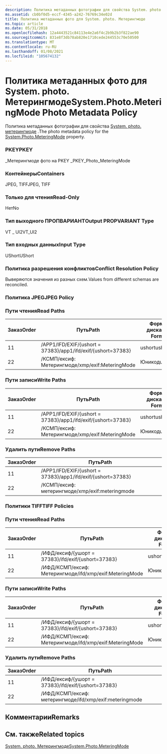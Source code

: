 ```yaml
---
description: Политика метаданных фотографии для свойства System. photo. Метерингмоде.
ms.assetid: cb0bf0d5-eccf-4345-a242-76769c34e02d
title: Политика метаданных фото для System. photo. Метерингмоде
ms.topic: article
ms.date: 05/31/2018
ms.openlocfilehash: 12a4443521c84113e4e2a6f4c2b9b2b3f822ae90
ms.sourcegitcommit: 831e8f3db78ab820e1710cede244553c70e50500
ms.translationtype: MT
ms.contentlocale: ru-RU
ms.lasthandoff: 01/08/2021
ms.locfileid: "105674132"
---
```

# <a name="systemphotometeringmode-photo-metadata-policy"></a><span data-ttu-id="d9e2a-103">Политика метаданных фото для System. photo. Метерингмоде</span><span class="sxs-lookup"><span data-stu-id="d9e2a-103">System.Photo.MeteringMode Photo Metadata Policy</span></span>

<span data-ttu-id="d9e2a-104">Политика метаданных фотографии для свойства [System. photo. метерингмоде](../properties/props-system-photo-meteringmode.md) .</span><span class="sxs-lookup"><span data-stu-id="d9e2a-104">The photo metadata policy for the [System.Photo.MeteringMode](../properties/props-system-photo-meteringmode.md) property.</span></span>

### <a name="pkey"></a><span data-ttu-id="d9e2a-105">PKEY</span><span class="sxs-lookup"><span data-stu-id="d9e2a-105">PKEY</span></span>

<span data-ttu-id="d9e2a-106">\_Метерингмоде фото на PKEY \_</span><span class="sxs-lookup"><span data-stu-id="d9e2a-106">PKEY\_Photo\_MeteringMode</span></span>

### <a name="containers"></a><span data-ttu-id="d9e2a-107">Контейнеры</span><span class="sxs-lookup"><span data-stu-id="d9e2a-107">Containers</span></span>

<span data-ttu-id="d9e2a-108">JPEG, TIFF</span><span class="sxs-lookup"><span data-stu-id="d9e2a-108">JPEG, TIFF</span></span>

### <a name="read-only"></a><span data-ttu-id="d9e2a-109">Только для чтения</span><span class="sxs-lookup"><span data-stu-id="d9e2a-109">Read-Only</span></span>

<span data-ttu-id="d9e2a-110">Нет</span><span class="sxs-lookup"><span data-stu-id="d9e2a-110">No</span></span>

### <a name="output-propvariant-type"></a><span data-ttu-id="d9e2a-111">Тип выходного ПРОПВАРИАНТ</span><span class="sxs-lookup"><span data-stu-id="d9e2a-111">Output PROPVARIANT Type</span></span>

<span data-ttu-id="d9e2a-112">VT \_ UI2</span><span class="sxs-lookup"><span data-stu-id="d9e2a-112">VT\_UI2</span></span>

### <a name="input-type"></a><span data-ttu-id="d9e2a-113">Тип входных данных</span><span class="sxs-lookup"><span data-stu-id="d9e2a-113">Input Type</span></span>

<span data-ttu-id="d9e2a-114">UShort</span><span class="sxs-lookup"><span data-stu-id="d9e2a-114">UShort</span></span>

### <a name="conflict-resolution-policy"></a><span data-ttu-id="d9e2a-115">Политика разрешения конфликтов</span><span class="sxs-lookup"><span data-stu-id="d9e2a-115">Conflict Resolution Policy</span></span>

<span data-ttu-id="d9e2a-116">Выверяются значения из разных схем.</span><span class="sxs-lookup"><span data-stu-id="d9e2a-116">Values from different schemas are reconciled.</span></span>

### <a name="jpeg-policy"></a><span data-ttu-id="d9e2a-117">Политика JPEG</span><span class="sxs-lookup"><span data-stu-id="d9e2a-117">JPEG Policy</span></span>

### <a name="read-paths"></a><span data-ttu-id="d9e2a-118">Пути чтения</span><span class="sxs-lookup"><span data-stu-id="d9e2a-118">Read Paths</span></span>



| <span data-ttu-id="d9e2a-119">Заказ</span><span class="sxs-lookup"><span data-stu-id="d9e2a-119">Order</span></span> | <span data-ttu-id="d9e2a-120">Путь</span><span class="sxs-lookup"><span data-stu-id="d9e2a-120">Path</span></span>                          | <span data-ttu-id="d9e2a-121">Формат диска</span><span class="sxs-lookup"><span data-stu-id="d9e2a-121">Disk Format</span></span> |
|-------|-------------------------------|-------------|
| <span data-ttu-id="d9e2a-122">1</span><span class="sxs-lookup"><span data-stu-id="d9e2a-122">1</span></span>     | <span data-ttu-id="d9e2a-123">/APP1/IFD/EXIF/{ushort = 37383}</span><span class="sxs-lookup"><span data-stu-id="d9e2a-123">/app1/ifd/exif/{ushort=37383}</span></span> | <span data-ttu-id="d9e2a-124">ushort</span><span class="sxs-lookup"><span data-stu-id="d9e2a-124">ushort</span></span>      |
| <span data-ttu-id="d9e2a-125">2</span><span class="sxs-lookup"><span data-stu-id="d9e2a-125">2</span></span>     | <span data-ttu-id="d9e2a-126">/КСМП/ексиф: Метерингмоде</span><span class="sxs-lookup"><span data-stu-id="d9e2a-126">/xmp/exif:MeteringMode</span></span>        | <span data-ttu-id="d9e2a-127">Юникод</span><span class="sxs-lookup"><span data-stu-id="d9e2a-127">unicode</span></span>     |



 

### <a name="write-paths"></a><span data-ttu-id="d9e2a-128">Пути записи</span><span class="sxs-lookup"><span data-stu-id="d9e2a-128">Write Paths</span></span>



| <span data-ttu-id="d9e2a-129">Заказ</span><span class="sxs-lookup"><span data-stu-id="d9e2a-129">Order</span></span> | <span data-ttu-id="d9e2a-130">Путь</span><span class="sxs-lookup"><span data-stu-id="d9e2a-130">Path</span></span>                          | <span data-ttu-id="d9e2a-131">Формат диска</span><span class="sxs-lookup"><span data-stu-id="d9e2a-131">Disk Format</span></span> |
|-------|-------------------------------|-------------|
| <span data-ttu-id="d9e2a-132">1</span><span class="sxs-lookup"><span data-stu-id="d9e2a-132">1</span></span>     | <span data-ttu-id="d9e2a-133">/APP1/IFD/EXIF/{ushort = 37383}</span><span class="sxs-lookup"><span data-stu-id="d9e2a-133">/app1/ifd/exif/{ushort=37383}</span></span> | <span data-ttu-id="d9e2a-134">ushort</span><span class="sxs-lookup"><span data-stu-id="d9e2a-134">ushort</span></span>      |
| <span data-ttu-id="d9e2a-135">2</span><span class="sxs-lookup"><span data-stu-id="d9e2a-135">2</span></span>     | <span data-ttu-id="d9e2a-136">/КСМП/ексиф: Метерингмоде</span><span class="sxs-lookup"><span data-stu-id="d9e2a-136">/xmp/exif:MeteringMode</span></span>        | <span data-ttu-id="d9e2a-137">Юникод</span><span class="sxs-lookup"><span data-stu-id="d9e2a-137">unicode</span></span>     |



 

### <a name="remove-paths"></a><span data-ttu-id="d9e2a-138">Удалить пути</span><span class="sxs-lookup"><span data-stu-id="d9e2a-138">Remove Paths</span></span>



| <span data-ttu-id="d9e2a-139">Заказ</span><span class="sxs-lookup"><span data-stu-id="d9e2a-139">Order</span></span> | <span data-ttu-id="d9e2a-140">Путь</span><span class="sxs-lookup"><span data-stu-id="d9e2a-140">Path</span></span>                          |
|-------|-------------------------------|
| <span data-ttu-id="d9e2a-141">1</span><span class="sxs-lookup"><span data-stu-id="d9e2a-141">1</span></span>     | <span data-ttu-id="d9e2a-142">/APP1/IFD/EXIF/{ushort = 37383}</span><span class="sxs-lookup"><span data-stu-id="d9e2a-142">/app1/ifd/exif/{ushort=37383}</span></span> |
| <span data-ttu-id="d9e2a-143">2</span><span class="sxs-lookup"><span data-stu-id="d9e2a-143">2</span></span>     | <span data-ttu-id="d9e2a-144">/КСМП/ексиф: метерингмоде</span><span class="sxs-lookup"><span data-stu-id="d9e2a-144">/xmp/exif:meteringmode</span></span>        |



 

### <a name="tiff-policies"></a><span data-ttu-id="d9e2a-145">Политики TIFF</span><span class="sxs-lookup"><span data-stu-id="d9e2a-145">TIFF Policies</span></span>

### <a name="read-paths"></a><span data-ttu-id="d9e2a-146">Пути чтения</span><span class="sxs-lookup"><span data-stu-id="d9e2a-146">Read Paths</span></span>



| <span data-ttu-id="d9e2a-147">Заказ</span><span class="sxs-lookup"><span data-stu-id="d9e2a-147">Order</span></span> | <span data-ttu-id="d9e2a-148">Путь</span><span class="sxs-lookup"><span data-stu-id="d9e2a-148">Path</span></span>                       | <span data-ttu-id="d9e2a-149">Формат диска</span><span class="sxs-lookup"><span data-stu-id="d9e2a-149">Disk Format</span></span> |
|-------|----------------------------|-------------|
| <span data-ttu-id="d9e2a-150">1</span><span class="sxs-lookup"><span data-stu-id="d9e2a-150">1</span></span>     | <span data-ttu-id="d9e2a-151">/ИФД/ексиф/{ушорт = 37383}</span><span class="sxs-lookup"><span data-stu-id="d9e2a-151">/ifd/exif/{ushort=37383}</span></span>   | <span data-ttu-id="d9e2a-152">ushort</span><span class="sxs-lookup"><span data-stu-id="d9e2a-152">ushort</span></span>      |
| <span data-ttu-id="d9e2a-153">2</span><span class="sxs-lookup"><span data-stu-id="d9e2a-153">2</span></span>     | <span data-ttu-id="d9e2a-154">/ИФД/КСМП/ексиф: Метерингмоде</span><span class="sxs-lookup"><span data-stu-id="d9e2a-154">/ifd/xmp/exif:MeteringMode</span></span> | <span data-ttu-id="d9e2a-155">Юникод</span><span class="sxs-lookup"><span data-stu-id="d9e2a-155">unicode</span></span>     |



 

### <a name="write-paths"></a><span data-ttu-id="d9e2a-156">Пути записи</span><span class="sxs-lookup"><span data-stu-id="d9e2a-156">Write Paths</span></span>



| <span data-ttu-id="d9e2a-157">Заказ</span><span class="sxs-lookup"><span data-stu-id="d9e2a-157">Order</span></span> | <span data-ttu-id="d9e2a-158">Путь</span><span class="sxs-lookup"><span data-stu-id="d9e2a-158">Path</span></span>                       | <span data-ttu-id="d9e2a-159">Формат диска</span><span class="sxs-lookup"><span data-stu-id="d9e2a-159">Disk Format</span></span> |
|-------|----------------------------|-------------|
| <span data-ttu-id="d9e2a-160">1</span><span class="sxs-lookup"><span data-stu-id="d9e2a-160">1</span></span>     | <span data-ttu-id="d9e2a-161">/ИФД/ексиф/{ушорт = 37383}</span><span class="sxs-lookup"><span data-stu-id="d9e2a-161">/ifd/exif/{ushort=37383}</span></span>   | <span data-ttu-id="d9e2a-162">ushort</span><span class="sxs-lookup"><span data-stu-id="d9e2a-162">ushort</span></span>      |
| <span data-ttu-id="d9e2a-163">2</span><span class="sxs-lookup"><span data-stu-id="d9e2a-163">2</span></span>     | <span data-ttu-id="d9e2a-164">/ИФД/КСМП/ексиф: Метерингмоде</span><span class="sxs-lookup"><span data-stu-id="d9e2a-164">/ifd/xmp/exif:MeteringMode</span></span> | <span data-ttu-id="d9e2a-165">Юникод</span><span class="sxs-lookup"><span data-stu-id="d9e2a-165">unicode</span></span>     |



 

### <a name="remove-paths"></a><span data-ttu-id="d9e2a-166">Удалить пути</span><span class="sxs-lookup"><span data-stu-id="d9e2a-166">Remove Paths</span></span>



| <span data-ttu-id="d9e2a-167">Заказ</span><span class="sxs-lookup"><span data-stu-id="d9e2a-167">Order</span></span> | <span data-ttu-id="d9e2a-168">Путь</span><span class="sxs-lookup"><span data-stu-id="d9e2a-168">Path</span></span>                       |
|-------|----------------------------|
| <span data-ttu-id="d9e2a-169">1</span><span class="sxs-lookup"><span data-stu-id="d9e2a-169">1</span></span>     | <span data-ttu-id="d9e2a-170">/ИФД/ексиф/{ушорт = 37383}</span><span class="sxs-lookup"><span data-stu-id="d9e2a-170">/ifd/exif/{ushort=37383}</span></span>   |
| <span data-ttu-id="d9e2a-171">2</span><span class="sxs-lookup"><span data-stu-id="d9e2a-171">2</span></span>     | <span data-ttu-id="d9e2a-172">/ИФД/КСМП/ексиф: метерингмоде</span><span class="sxs-lookup"><span data-stu-id="d9e2a-172">/ifd/xmp/exif:meteringmode</span></span> |



 

## <a name="remarks"></a><span data-ttu-id="d9e2a-173">Комментарии</span><span class="sxs-lookup"><span data-stu-id="d9e2a-173">Remarks</span></span>

## <a name="related-topics"></a><span data-ttu-id="d9e2a-174">См. также</span><span class="sxs-lookup"><span data-stu-id="d9e2a-174">Related topics</span></span>

<dl> <dt>

[<span data-ttu-id="d9e2a-175">System. photo. Метерингмоде</span><span class="sxs-lookup"><span data-stu-id="d9e2a-175">System.Photo.MeteringMode</span></span>](../properties/props-system-photo-meteringmode.md)
</dt> </dl>

 

 
